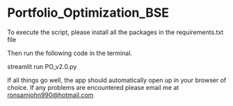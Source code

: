 # Portfolio_Optimization_BSE

To execute the script, please install all the packages in the requirements.txt file


Then run the following code in the terminal.

streamlit run PO_v2.0.py 

If all things go well, the app should automatically open up in your browser of choice. If any problems are encountered please email me at ronsamjohn990@hotmail.com 
